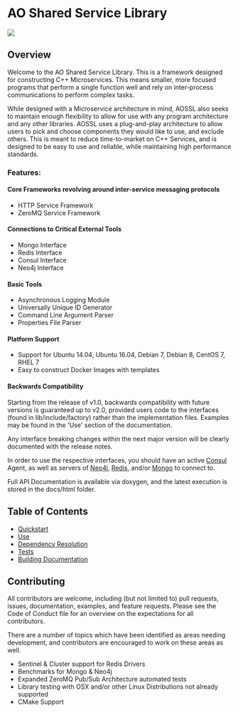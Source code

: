 # AO Shared Service Library

![](https://travis-ci.org/AO-StreetArt/AOSharedServiceLibrary.svg?branch=master)

## Overview

Welcome to the AO Shared Service Library.  This is a framework designed for constructing C++ Microservices.
This means smaller, more focused programs that perform a single function well and rely on inter-process
communications to perform complex tasks.  

While designed with a Microservice architecture in mind, AOSSL also seeks to maintain enough flexibility to allow for use with any program architecture and any other libraries.  AOSSL uses a plug-and-play architecture to allow users to pick and choose components they would like to use, and exclude others.  This is meant to reduce time-to-market on C++ Services, and is designed to be easy to use and reliable, while maintaining high performance standards.

### Features:
#### Core Frameworks revolving around inter-service messaging protocols
* HTTP Service Framework
* ZeroMQ Service Framework

#### Connections to Critical External Tools

* Mongo Interface
* Redis Interface
* Consul Interface
* Neo4j Interface

#### Basic Tools
* Asynchronous Logging Module
* Universally Unique ID Generator
* Command Line Argument Parser
* Properties File Parser

#### Platform Support
* Support for Ubuntu 14.04, Ubuntu 16.04, Debian 7, Debian 8, CentOS 7, RHEL 7
* Easy to construct Docker Images with templates

#### Backwards Compatibility
Starting from the release of v1.0, backwards compatibility with future versions is guaranteed up to v2.0, provided users code to the interfaces (found in lib/include/factory) rather than the implementation files.  Examples may be found in the 'Use' section of the documentation.

Any interface breaking changes within the next major version will be clearly documented with the release notes.

In order to use the respective interfaces, you should have an active [Consul](https://www.consul.io/) Agent, as well as servers of [Neo4j](https://neo4j.com/), [Redis](http://redis.io/), and/or [Mongo](https://www.mongodb.com) to connect to.

Full API Documentation is available via doxygen, and the latest execution is stored in the docs/html folder.

## Table of Contents

* [Quickstart](https://github.com/AO-StreetArt/AOSharedServiceLibrary/tree/master/docs/quickstart)
* [Use](https://github.com/AO-StreetArt/AOSharedServiceLibrary/tree/master/docs/use)
* [Dependency Resolution](https://github.com/AO-StreetArt/AOSharedServiceLibrary/tree/master/docs/deps)
* [Tests](https://github.com/AO-StreetArt/AOSharedServiceLibrary/tree/master/docs/tests)
* [Building Documentation](https://github.com/AO-StreetArt/AOSharedServiceLibrary/tree/master/docs)

## Contributing

All contributors are welcome, including (but not limited to) pull requests, issues, documentation, examples, and feature requests.  Please see the Code of Conduct file for an overview on the expectations for all contributors.

There are a number of topics which have been identified as areas needing development, and contributors are encouraged to work on these areas as well.  

* Sentinel & Cluster support for Redis Drivers
* Benchmarks for Mongo & Neo4j
* Expanded ZeroMQ Pub/Sub Architecture automated tests
* Library testing with OSX and/or other Linux Distributions not already supported
* CMake Support
